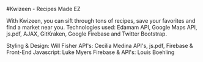 #Kwizeen - Recipes Made EZ

With Kwizeen, you can sift through tons of recipes, save your favorites and find a market near you. 
Technologies used: Edamam API, Google Maps API, js.pdf, AJAX, GitKraken, Google Firebase and Twitter Bootstrap. 

Styling & Design: Will Fisher
API's: Cecilia Medina
API's, js.pdf, Firebase & Front-End Javascript: Luke Myers
Firebase & API's: Louis Boehling